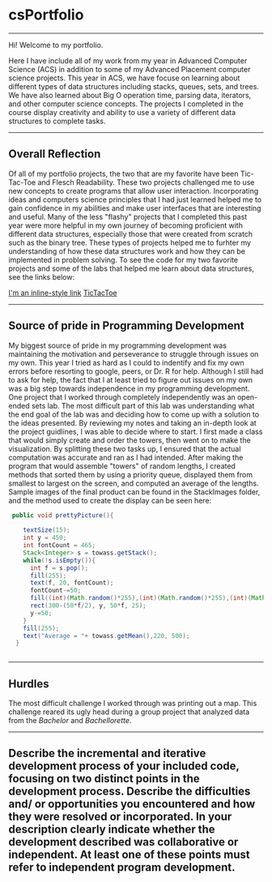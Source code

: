 # csPortfolio

***

Hi! Welcome to my portfolio. 

Here I have include all of my work from my year in Advanced Computer Science (ACS) in addition to some of my Advanced Placement computer science projects. This year in ACS, we have focuse on learning about different types of data structures including stacks, queues, sets, and trees. We have also learned about Big O operation time, parsing data, iterators, and other computer science concepts. The projects I completed in the course display creativity and ability to use a variety of different data structures to complete tasks.

***

## Overall Reflection 

Of all of my portfolio projects, the two that are my favorite have been Tic-Tac-Toe and Flesch Readability. These two projects challenged me to use new concepts to create programs that allow user interaction. Incorporating ideas and computers science principles that I had just learned helped me to gain confidence in my abilities and make user interfaces that are interesting and useful. Many of the less "flashy" projects that I completed this past year were more helpful in my own journey of becoming proficient with different data structures, especially those that were created from scratch such as the binary tree. These types of projects helped me to furhter my understanding of how these data structures work and how they can be implemented in problem solving. To see the code for my two favorite projects and some of the labs that helped me learn about data structures, see the links below:

[I'm an inline-style link](https://github.com/sydneyessler/csPortfolio/tree/master/TicTacImages)
[TicTacToe](https://github.com/sydneyessler/csPortfolio/tree/master/Tic_Tac_Toe)

***  

## Source of pride in Programming Development

 My biggest source of pride in my programming development was maintaining the motivation and perseverance to struggle through issues on my own. This year I tried as hard as I could to indentify and fix my own errors before resorting to google, peers, or Dr. R for help. Although I still had to ask for help, the fact that I at least tried to figure out issues on my own was a big step towards independence in my programming development. One project that I worked through completely independently was an open-ended sets lab. The most difficult part of this lab was understanding what the end goal of the lab was and deciding how to come up with a solution to the ideas presented. By reviewing my notes and taking an in-depth look at the project guidlines, I was able to decide where to start. I first made a class that would simply create and order the towers, then went on to make the visualization. By splitting these two tasks up, I ensured that the actual computation was accurate and ran as I had intended. After making the program that would assemble "towers" of random lengths, I created methods that sorted them by using a priority queue, displayed them from smallest to largest on the screen, and computed an average of the lengths. Sample images of the final product can be found in the StackImages folder, and the method used to create the display can be seen here:
 
```java
 public void prettyPicture(){
    
    textSize(15);
    int y = 450;
    int fontCount = 465;
    Stack<Integer> s = towass.getStack();
    while(!s.isEmpty()){
      int f = s.pop();
      fill(255);
      text(f, 20, fontCount);
      fontCount-=50;
      fill((int)(Math.random()*255),(int)(Math.random()*255),(int)(Math.random()*255));
      rect(300-(50*f/2), y, 50*f, 25);
      y-=50;
    }
    fill(255);
    text("Average = "+ towass.getMean(),220, 500);
  }
  
```

***


## Hurdles 

The most difficult challenge I worked through was printing out a map. This challenge reared its ugly head during a group project that analyzed data from the *Bachelor* and *Bachellorette*.


***

## Describe the incremental and iterative development process of your included code, focusing on two distinct points in the development process. Describe the difficulties and/ or opportunities you encountered and how they were resolved or incorporated. In your description clearly indicate whether the development described was collaborative or independent. At least one of these points must refer to independent program development.
